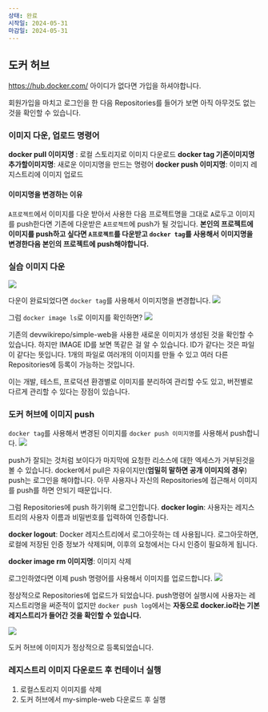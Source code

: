 ```yaml
---
상태: 완료
시작일: 2024-05-31
마감일: 2024-05-31
---
```

## 도커 허브
https://hub.docker.com/ 아이디가 없다면 가입을 하셔야합니다. 

회원가입을 마치고 로그인을 한 다음 Repositories를 들어가 보면 아직 아무것도 없는 것을 확인할 수 있습니다.

### 이미지 다운, 업로드 명령어
**docker pull 이미지명** : 로컬 스토리지로 이미지 다운로드
**docker tag 기존이미지명 추가할이미지명**: 새로운 이미지명을 만드는 명령어
**docker push 이미지명**: 이미지 레지스트리에 이미지 업로드

#### 이미지명을 변경하는 이유
`A프로젝트`에서 이미지를 다운 받아서 사용한 다음 프로젝트명을 그대로 `A`로두고 이미지를 push한다면 기존에 다운받은 `A프로젝트`에 push가 될 것입니다. 
**본인의 프로젝트에 이미지를 push하고 싶다면 `A프로젝트`를 다운받고 `docker tag`를 사용해서 이미지명을 변경한다음 본인의 프로젝트에 push해야합니다.**

### 실습 이미지 다운
![](https://i.imgur.com/xZupk6T.png)

다운이 완료되었다면 `docker tag`를 사용해서 이미지명을 변경합니다.
![](https://i.imgur.com/mLf9grq.png)

그럼 `docker image ls`로 이미지를 확인하면?
![](https://i.imgur.com/HZofgAj.png)

기존의 devwikirepo/simple-web을 사용한 새로운 이미지가 생성된 것을 확인할 수 있습니다.
하지만 IMAGE ID를 보면 똑같은 걸 알 수 있습니다.  ID가 같다는 것은 파일이 같다는 뜻입니다.
1개의 파일로 여러개의 이미지를 만들 수 있고 여러 다른 Repositories에 등록이 가능하는 것입니다.

이는 개발, 테스트, 프로덕션 환경별로 이미지를 분리하여 관리할 수도 있고, 버전별로 다르게 관리할 수 있다는 장점이 있습니다. 

### 도커 허브에 이미지 push
`docker tag`를 사용해서 변경된 이미지를 `docker push 이미지명`를 사용해서 push합니다.
![](https://i.imgur.com/hgnlkcM.png)

push가 잘되는 것처럼 보이다가 마지막에 요청한 리소스에 대한 엑세스가 거부된것을 볼 수 있습니다.
docker에서 pull은 자유이지만(**엄밀히 말하면 공개 이미지의 경우**) push는 로그인을 해야합니다. 아무 사용자나 자신의 Repositories에 접근해서 이미지를 push를 하면 안되기 때문입니다.

그럼 Repositories에 push 하기위해 로그인합니다.
**docker login**: 사용자는 레지스트리의 사용자 이름과 비밀번호를 입력하여 인증합니다.

**docker logout**: Docker 레지스트리에서 로그아웃하는 데 사용됩니다. 로그아웃하면, 로컬에 저장된 
인증 정보가 삭제되며, 이후의 요청에서는 다시 인증이 필요하게 됩니다.

**docker image rm 이미지명**: 이미지 삭제

로그인하였다면 이제 push 명령어를 사용해서 이미지를 업로드합니다.
![](https://i.imgur.com/K5KuRcu.png)

정상적으로 Repositories에 업로드가 되었습니다. push명령어 실행시에 사용자는 레지스트리명을 써준적이 없지만 `docker push log`에서는 **자동으로 docker.io라는 기본 레지스트리가 들어간 것을 확인할 수 있습니다.**

![](https://i.imgur.com/HPzuIgW.png)

도커 허브에 이미지가 정상적으로 등록되었습니다.

### 레지스트리 이미지 다운로드 후 컨테이너 실행
1. 로컬스토리지 이미지를 삭제
2. 도커 허브에서 my-simple-web 다운로드 후 실행
